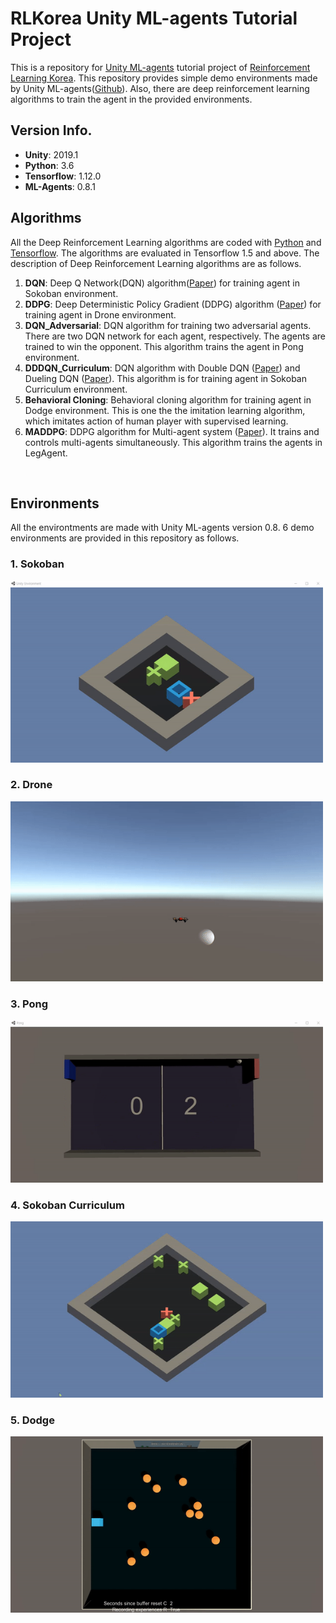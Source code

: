 # RLKorea Unity ML-agents Tutorial Project

This is a repository for [Unity ML-agents](<https://unity3d.com/kr/machine-learning>) tutorial project of [Reinforcement Learning Korea](<https://www.facebook.com/groups/ReinforcementLearningKR/?ref=bookmarks>). This repository provides simple demo environments made by Unity ML-agents([Github](<https://github.com/Unity-Technologies/ml-agents>)). Also, there are deep reinforcement learning algorithms to train the agent in the provided environments. 



## Version Info.

- **Unity**: 2019.1
- **Python**: 3.6
- **Tensorflow**: 1.12.0
- **ML-Agents**: 0.8.1



## Algorithms

All the Deep Reinforcement Learning algorithms are coded with [Python](<https://www.python.org/>) and [Tensorflow](<https://www.tensorflow.org/>). The algorithms are evaluated in Tensorflow 1.5 and above. The description of Deep Reinforcement Learning algorithms are as follows. 

1. **DQN**: Deep Q Network(DQN) algorithm([Paper](<https://web.stanford.edu/class/psych209/Readings/MnihEtAlHassibis15NatureControlDeepRL.pdf>)) for training agent in Sokoban environment.  
2. **DDPG**: Deep Deterministic Policy Gradient (DDPG) algorithm ([Paper](<https://arxiv.org/abs/1509.02971>)) for training agent in Drone environment. 
3. **DQN_Adversarial**: DQN algorithm for training two adversarial agents. There are two DQN network for each agent, respectively. The agents are trained to win the opponent.  This algorithm trains the agent in Pong environment. 
4. **DDDQN_Curriculum**: DQN algorithm with Double DQN ([Paper](<https://arxiv.org/abs/1509.06461>)) and Dueling DQN ([Paper](<https://arxiv.org/abs/1511.06581>)). This algorithm is for training agent in Sokoban Curriculum environment. 
5. **Behavioral Cloning**: Behavioral cloning algorithm for training agent in Dodge environment. This is one the the imitation learning algorithm, which imitates action of human player with supervised learning. 
6. **MADDPG**: DDPG algorithm for Multi-agent system ([Paper](<https://arxiv.org/abs/1706.02275>)). It trains and controls multi-agents simultaneously. This algorithm trains the agents in LegAgent. 

<br>

## Environments

All the environtments are made with Unity ML-agents version 0.8. 6 demo environments are provided in this repository as follows. 

### 1. Sokoban

<img src="./images/Sokoban.gif" alt="Sokoban" style="width: 500px;"/>



### 2. Drone

<img src="./images/Drone.gif" alt="Drone" style="width: 500px;"/>

### 3. Pong 

<img src="./images/Pong.gif" alt="Pong" style="width: 500px;"/>



### 4. Sokoban Curriculum

<img src="./images/Sokoban_Curriculum.gif" alt="Sokoban_Curriculum" style="width: 500px;"/>



### 5. Dodge

<img src="./images/Dodge.gif" alt="Dodge" style="width: 500px;"/>










